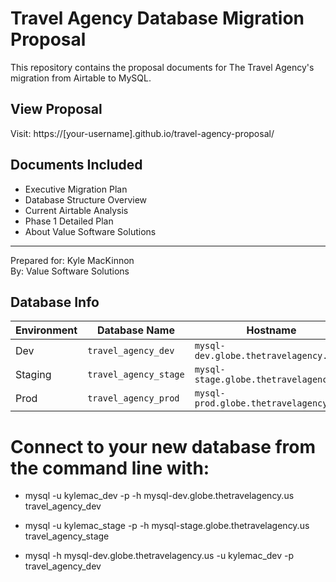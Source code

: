 # Travel Agency Database Migration Proposal

This repository contains the proposal documents for The Travel Agency's migration from Airtable to MySQL.

## View Proposal
Visit: https://[your-username].github.io/travel-agency-proposal/

## Documents Included
- Executive Migration Plan
- Database Structure Overview  
- Current Airtable Analysis
- Phase 1 Detailed Plan
- About Value Software Solutions

---
Prepared for: Kyle MacKinnon  
By: Value Software Solutions

## Database Info
| Environment | Database Name          | Hostname                                | Username           | Password
| ----------- | --------------------   | -------------------------------         | --------------     | --------------
| Dev         | `travel_agency_dev`    | `mysql-dev.globe.thetravelagency.us`    | `kylemac_dev`      | `TravelAgencyDev`  
| Staging     | `travel_agency_stage`| `mysql-stage.globe.thetravelagency.us`    | `kylemac_stage`    | `TravelAgencyStage`  
| Prod        | `travel_agency_prod`   | `mysql-prod.globe.thetravelagency.us`   | `kylemac_prod`     | `TravelAgencyProd`  

# Connect to your new database from the command line with:
- mysql -u kylemac_dev -p -h mysql-dev.globe.thetravelagency.us travel_agency_dev
- mysql -u kylemac_stage -p -h mysql-stage.globe.thetravelagency.us travel_agency_stage


- mysql -h mysql-dev.globe.thetravelagency.us -u kylemac_dev -p travel_agency_dev

